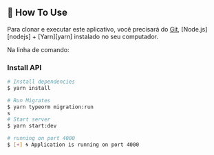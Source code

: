 ## 💢 How To Use

Para clonar e executar este aplicativo, você precisará do [Git](https://git-scm.com), [Node.js][nodejs] + [Yarn][yarn] instalado no seu computador.

Na linha de comando:

### Install API 

```bash
# Install dependencies
$ yarn install

# Run Migrates
$ yarn typeorm migration:run
s
# Start server
$ yarn start:dev

# running on port 4000
$ [+] 🌀 Application is running on port 4000
```